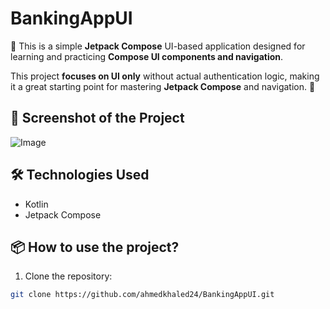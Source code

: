 # BankingAppUI
🚀 This is a simple **Jetpack Compose** UI-based application designed for learning and practicing **Compose UI components and navigation**.  

This project **focuses on UI only** without actual authentication logic, making it a great starting point for mastering **Jetpack Compose** and navigation. 🚀  

## 📸 Screenshot of the Project
![Image](https://github.com/user-attachments/assets/e9bfd3c9-93e8-4235-b1b9-e4bf29b8be41)

## 🛠️ Technologies Used
- Kotlin
- Jetpack Compose

## 📦 How to use the project?
1. Clone the repository:
```bash
git clone https://github.com/ahmedkhaled24/BankingAppUI.git
